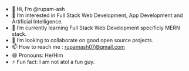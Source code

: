 - 👋 Hi, I’m @rupam-ash
- 👀 I’m interested in Full Stack Web Development, App Development and Artificial Intelligence.
- 🌱 I’m currently learning Full Stack Web Development specificly MERN stack.
- 💞️ I’m looking to collaborate on good open source projects.
- 📫 How to reach me : rupamash07@gmail.com
- 😄 Pronouns: He/Him
- ⚡ Fun fact: I am not atol a fun guy.

